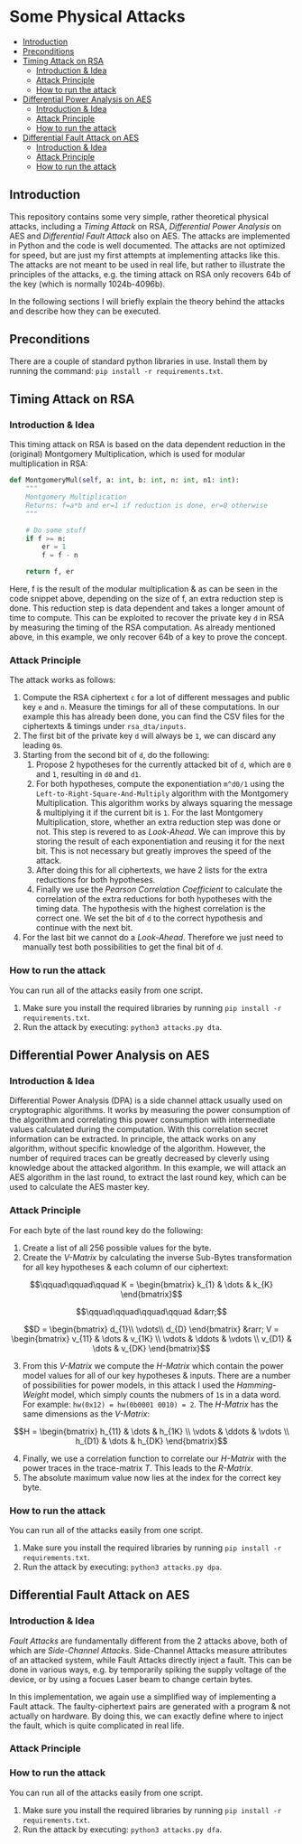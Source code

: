 # Some Physical Attacks

- [Introduction](#introduction)
- [Preconditions](#preconditions)
- [Timing Attack on RSA](#timing-attack-on-rsa)
  - [Introduction \& Idea](#introduction--idea)
  - [Attack Principle](#attack-principle)
  - [How to run the attack](#how-to-run-the-attack)
- [Differential Power Analysis on AES](#differential-power-analysis-on-aes)
  - [Introduction \& Idea](#introduction--idea-1)
  - [Attack Principle](#attack-principle-1)
  - [How to run the attack](#how-to-run-the-attack-1)
- [Differential Fault Attack on AES](#differential-fault-attack-on-aes)
  - [Introduction \& Idea](#introduction--idea-2)
  - [Attack Principle](#attack-principle-2)
  - [How to run the attack](#how-to-run-the-attack-2)

## Introduction
This repository contains some very simple, rather theoretical physical attacks, including a *Timing Attack* on RSA, *Differential Power Analysis* on AES and *Differential Fault Attack* also on AES. The attacks are implemented in Python and the code is well documented. The attacks are not optimized for speed, but are just my first attempts at implementing attacks like this. The attacks are not meant to be used in real life, but rather to illustrate the principles of the attacks, e.g. the timing attack on RSA only recovers 64b of the key (which is normally 1024b-4096b).

In the following sections I will briefly explain the theory behind the attacks and describe how they can be executed.

## Preconditions
There are a couple of standard python libraries in use. Install them by running the command: `pip install -r requirements.txt`.

## Timing Attack on RSA
### Introduction & Idea
This timing attack on RSA is based on the data dependent reduction in the (original) Montgomery Multiplication, which is used for modular multiplication in RSA:
```python
def MontgomeryMul(self, a: int, b: int, n: int, n1: int):
    """
    Montgomery Multiplication
    Returns: f=a*b and er=1 if reduction is done, er=0 otherwise
    """

    # Do some stuff
    if f >= n:
        er = 1
        f = f - n

    return f, er
```

Here, f is the result of the modular multiplication & as can be seen in the code snippet above, depending on the size of f, an extra reduction step is done. This reduction step is data dependent and takes a longer amount of time to compute. This can be exploited to recover the private key `d` in RSA by measuring the timing of the RSA computation. As already mentioned above, in this example, we only recover 64b of a key to prove the concept. 

### Attack Principle
The attack works as follows:
1. Compute the RSA ciphertext `c` for a lot of different messages and public key `e` and `n`. Measure the timings for all of these computations. In our example this has already been done, you can find the CSV files for the ciphertexts & timings under `rsa_dta/inputs`.
2. The first bit of the private key `d` will always be `1`, we can discard any leading `0`s.
3. Starting from the second bit of `d`, do the following:
   1. Propose 2 hypotheses for the currently attacked bit of `d`, which are `0` and `1`, resulting in `d0` and `d1`.
   2. For both hypotheses, compute the exponentiation `m^d0/1` using the `Left-to-Right-Square-And-Multiply` algorithm with the Montgomery Multiplication. This algorithm works by always squaring the message & multiplying it if the current bit is `1`. For the last Montgomery Multiplication, store, whether an extra reduction step was done or not. This step is revered to as *Look-Ahead*. We can improve this by storing the result of each exponentiation and reusing it for the next bit. This is not necessary but greatly improves the speed of the attack.
   3. After doing this for all ciphertexts, we have 2 lists for the extra reductions for both hypotheses.
   4. Finally we use the *Pearson Correlation Coefficient* to calculate the correlation of the extra reductions for both hypotheses with the timing data. The hypothesis with the highest correlation is the correct one. We set the bit of `d` to the correct hypothesis and continue with the next bit.
4. For the last bit we cannot do a *Look-Ahead*. Therefore we just need to manually test both possibilities to get the final bit of `d`.

### How to run the attack
You can run all of the attacks easily from one script.
1. Make sure you install the required libraries by running `pip install -r requirements.txt`.
2. Run the attack by executing: `python3 attacks.py dta`.

## Differential Power Analysis on AES
### Introduction & Idea
Differential Power Analysis (DPA) is a side channel attack usually used on cryptographic algorithms. It works by measuring the power consumption of the algorithm and correlating this power consumption with intermediate values calculated during the computation. With this correlation secret information can be extracted. In principle, the attack works on any algorithm, without specific knowledge of the algorithm. However, the number of required traces can be greatly decreased by cleverly using knowledge about the attacked algorithm. In this example, we will attack an AES algorithm in the last round, to extract the last round key, which can be used to calculate the AES master key.

### Attack Principle
For each byte of the last round key do the following:
1. Create a list of all 256 possible values for the byte.
2. Create the *V-Matrix* by calculating the inverse Sub-Bytes transformation for all key hypotheses & each column of our ciphertext:
  
```math
\qquad\qquad\qquad
K = \begin{bmatrix} 
k_{1} & \dots  & k_{K}
\end{bmatrix}
```

```math
\qquad\qquad\qquad\qquad
&darr;
```

```math
D = \begin{bmatrix} 
d_{1}\\
\vdots\\
d_{D} 
\end{bmatrix}
&rarr;
V = \begin{bmatrix} 
v_{11} & \dots  & v_{1K} \\
\vdots & \ddots & \vdots \\
v_{D1} & \dots & v_{DK} 
\end{bmatrix}
```
3. From this *V-Matrix* we compute the *H-Matrix* which contain the power model values for all of our key hypotheses & inputs. There are a number of possibilities for power models, in this attack I used the *Hamming-Weight* model, which simply counts the nubmers of `1`s in a data word. For example: `hw(0x12) = hw(0b0001 0010) = 2`. The *H-Matrix* has the same dimensions as the *V-Matrix*:

```math
H = \begin{bmatrix} 
h_{11} & \dots  & h_{1K} \\
\vdots & \ddots & \vdots \\
h_{D1} & \dots & h_{DK} 
\end{bmatrix}
```
4. Finally, we use a correlation function to correlate our *H-Matrix* with the power traces in the trace-matrix *T*. This leads to the *R-Matrix*.
5. The absolute maximum value now lies at the index for the correct key byte.

### How to run the attack
You can run all of the attacks easily from one script.
1. Make sure you install the required libraries by running `pip install -r requirements.txt`.
2. Run the attack by executing: `python3 attacks.py dpa`.

## Differential Fault Attack on AES
### Introduction & Idea
*Fault Attacks* are fundamentally different from the 2 attacks above, both of which are *Side-Channel Attacks*. Side-Channel Attacks measure attributes of an attacked system, while Fault Attacks directly inject a fault. This can be done in various ways, e.g. by temporarily spiking the supply voltage of the device, or by using a focues Laser beam to change certain bytes.

In this implementation, we again use a simplified way of implementing a Fault attack. The faulty-ciphertext pairs are generated with a program & not actually on hardware. By doing this, we can exactly define where to inject the fault, which is quite complicated in real life.

### Attack Principle

### How to run the attack
You can run all of the attacks easily from one script.
1. Make sure you install the required libraries by running `pip install -r requirements.txt`.
2. Run the attack by executing: `python3 attacks.py dfa`.
